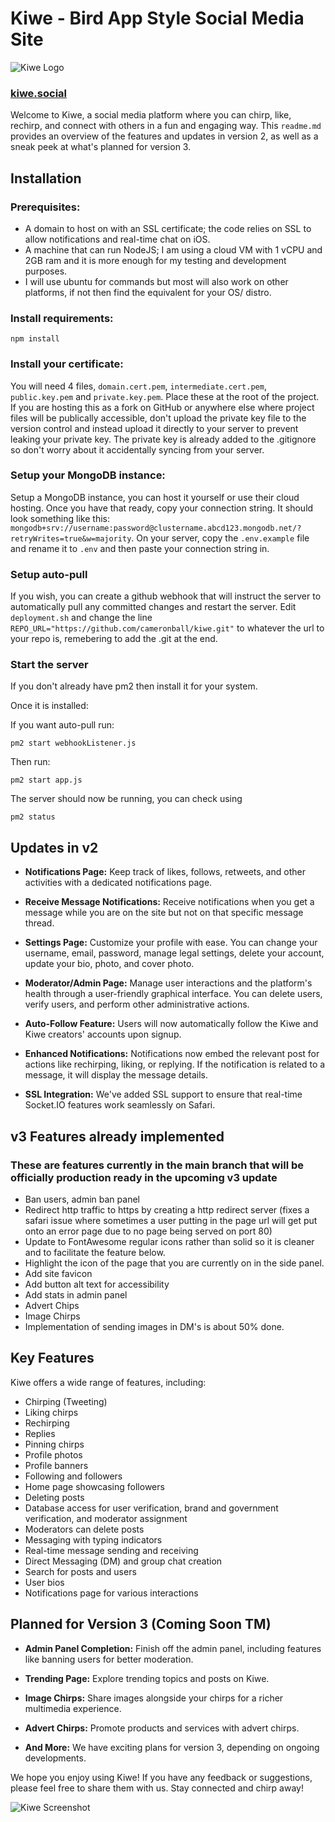 # Kiwe - Bird App Style Social Media Site

![Kiwe Logo](link_to_logo_image.png)

### <a href="https://kiwe.social">kiwe.social</a>

Welcome to Kiwe, a social media platform where you can chirp, like, rechirp, and connect with others in a fun and engaging way. This `readme.md` provides an overview of the features and updates in version 2, as well as a sneak peek at what's planned for version 3.

## Installation
### Prerequisites:
- A domain to host on with an SSL certificate; the code relies on SSL to allow notifications and real-time chat on iOS.
- A machine that can run NodeJS; I am using a cloud VM with 1 vCPU and 2GB ram and it is more enough for my testing and development purposes.
- I will use ubuntu for commands but most will also work on other platforms, if not then find the equivalent for your OS/ distro.

### Install requirements:
```npm install```

### Install your certificate:
You will need 4 files, ```domain.cert.pem```, ```intermediate.cert.pem```, ```public.key.pem``` and ```private.key.pem```. Place these at the root of the project. If you are hosting this as a fork on GitHub or anywhere else where project files will be publically accessible, don't upload the private key file to the version control and instead upload it directly to your server to prevent leaking your private key. The private key is already added to the .gitignore so don't worry about it accidentally syncing from your server.

### Setup your MongoDB instance:
Setup a MongoDB instance, you can host it yourself or use their cloud hosting. Once you have that ready, copy your connection string. It should look something like this: ```mongodb+srv://username:password@clustername.abcd123.mongodb.net/?retryWrites=true&w=majority```. On your server, copy the ```.env.example``` file and rename it to ```.env``` and then paste your connection string in.

### Setup auto-pull
If you wish, you can create a github webhook that will instruct the server to automatically pull any committed changes and restart the server. Edit ```deployment.sh``` and change the line ```REPO_URL="https://github.com/cameronball/kiwe.git"``` to whatever the url to your repo is, remebering to add the .git at the end.

### Start the server
If you don't already have pm2 then install it for your system.

Once it is installed:

If you want auto-pull run:

```pm2 start webhookListener.js```

Then run:

```pm2 start app.js```

The server should now be running, you can check using

```pm2 status```

## Updates in v2
- **Notifications Page:** Keep track of likes, follows, retweets, and other activities with a dedicated notifications page.

- **Receive Message Notifications:** Receive notifications when you get a message while you are on the site but not on that specific message thread.

- **Settings Page:** Customize your profile with ease. You can change your username, email, password, manage legal settings, delete your account, update your bio, photo, and cover photo.

- **Moderator/Admin Page:** Manage user interactions and the platform's health through a user-friendly graphical interface. You can delete users, verify users, and perform other administrative actions.

- **Auto-Follow Feature:** Users will now automatically follow the Kiwe and Kiwe creators' accounts upon signup.

- **Enhanced Notifications:** Notifications now embed the relevant post for actions like rechirping, liking, or replying. If the notification is related to a message, it will display the message details.

- **SSL Integration:** We've added SSL support to ensure that real-time Socket.IO features work seamlessly on Safari.

## v3 Features already implemented
### These are features currently in the main branch that will be officially production ready in the upcoming v3 update
- Ban users, admin ban panel
- Redirect http traffic to https by creating a http redirect server (fixes a safari issue where sometimes a user putting in the page url will get put onto an error page due to no page being served on port 80)
- Update to FontAwesome regular icons rather than solid so it is cleaner and to facilitate the feature below.
- Highlight the icon of the page that you are currently on in the side panel.
- Add site favicon
- Add button alt text for accessibility
- Add stats in admin panel
- Advert Chips
- Image Chirps
- Implementation of sending images in DM's is about 50% done.

## Key Features
Kiwe offers a wide range of features, including:
- Chirping (Tweeting)
- Liking chirps
- Rechirping
- Replies
- Pinning chirps
- Profile photos
- Profile banners
- Following and followers
- Home page showcasing followers
- Deleting posts
- Database access for user verification, brand and government verification, and moderator assignment
- Moderators can delete posts
- Messaging with typing indicators
- Real-time message sending and receiving
- Direct Messaging (DM) and group chat creation
- Search for posts and users
- User bios
- Notifications page for various interactions

## Planned for Version 3 (Coming Soon TM)
- **Admin Panel Completion:** Finish off the admin panel, including features like banning users for better moderation.

- **Trending Page:** Explore trending topics and posts on Kiwe.

- **Image Chirps:** Share images alongside your chirps for a richer multimedia experience.

- **Advert Chirps:** Promote products and services with advert chirps.

- **And More:** We have exciting plans for version 3, depending on ongoing developments.

We hope you enjoy using Kiwe! If you have any feedback or suggestions, please feel free to share them with us. Stay connected and chirp away!

![Kiwe Screenshot](link_to_screenshot_image.png)
